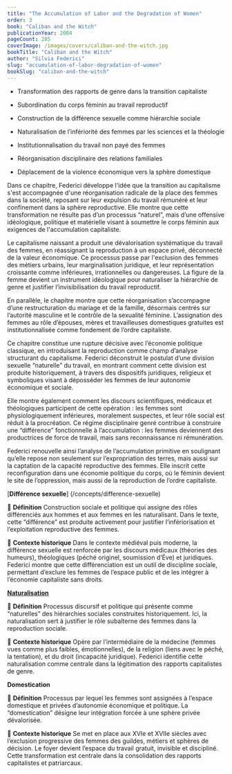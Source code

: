 ```yaml
---
title: "The Accumulation of Labor and the Degradation of Women"
order: 3
book: "Caliban and the Witch"
publicationYear: 2004
pageCount: 285
coverImage: /images/covers/caliban-and-the-witch.jpg
bookTitle: "Caliban and the Witch"
author: "Silvia Federici"
slug: "accumulation-of-labor-degradation-of-women"
bookSlug: "caliban-and-the-witch"
---
```


<!--themes:start-->
- Transformation des rapports de genre dans la transition capitaliste

- Subordination du corps féminin au travail reproductif

- Construction de la différence sexuelle comme hiérarchie sociale

- Naturalisation de l’infériorité des femmes par les sciences et la théologie

- Institutionnalisation du travail non payé des femmes

- Réorganisation disciplinaire des relations familiales

- Déplacement de la violence économique vers la sphère domestique
<!--themes:end-->

<!--summary:start-->
Dans ce chapitre, Federici développe l'idée que la transition au capitalisme s'est accompagnée d'une réorganisation radicale de la place des femmes dans la société, reposant sur leur expulsion du travail rémunéré et leur confinement dans la sphère reproductive. Elle montre que cette transformation ne résulte pas d’un processus “naturel”, mais d’une offensive idéologique, politique et matérielle visant à soumettre le corps féminin aux exigences de l'accumulation capitaliste.

Le capitalisme naissant a produit une dévalorisation systématique du travail des femmes, en réassignant la reproduction à un espace privé, déconnecté de la valeur économique. Ce processus passe par l'exclusion des femmes des métiers urbains, leur marginalisation juridique, et leur représentation croissante comme inférieures, irrationnelles ou dangereuses. La figure de la femme devient un instrument idéologique pour naturaliser la hiérarchie de genre et justifier l’invisibilisation du travail reproductif.

En parallèle, le chapitre montre que cette réorganisation s’accompagne d’une restructuration du mariage et de la famille, désormais centrés sur l’autorité masculine et le contrôle de la sexualité féminine. L’assignation des femmes au rôle d’épouses, mères et travailleuses domestiques gratuites est institutionnalisée comme fondement de l’ordre capitaliste.

Ce chapitre constitue une rupture décisive avec l’économie politique classique, en introduisant la reproduction comme champ d’analyse structurant du capitalisme. Federici déconstruit le postulat d’une division sexuelle “naturelle” du travail, en montrant comment cette division est produite historiquement, à travers des dispositifs juridiques, religieux et symboliques visant à déposséder les femmes de leur autonomie économique et sociale.

Elle montre également comment les discours scientifiques, médicaux et théologiques participent de cette opération : les femmes sont physiologiquement inférieures, moralement suspectes, et leur rôle social est réduit à la procréation. Ce régime disciplinaire genré contribue à construire une “différence” fonctionnelle à l’accumulation : les femmes deviennent des productrices de force de travail, mais sans reconnaissance ni rémunération.

Federici renouvelle ainsi l’analyse de l’accumulation primitive en soulignant qu’elle repose non seulement sur l’expropriation des terres, mais aussi sur la captation de la capacité reproductive des femmes. Elle inscrit cette reconfiguration dans une économie politique du corps, où le féminin devient le site de l’oppression, mais aussi de la reproduction de l’ordre capitaliste.
<!--summary:end-->

<!--concepts:start-->
[**Différence sexuelle**] (/concepts/difference-sexuelle)

🔹 **Définition**
Construction sociale et politique qui assigne des rôles différenciés aux hommes et aux femmes en les naturalisant. Dans le texte, cette “différence” est produite activement pour justifier l’infériorisation et l’exploitation reproductive des femmes.

🔹 **Contexte historique**
Dans le contexte médiéval puis moderne, la différence sexuelle est renforcée par les discours médicaux (théories des humeurs), théologiques (péché originel, soumission d’Ève) et juridiques. Federici montre que cette différenciation est un outil de discipline sociale, permettant d’exclure les femmes de l’espace public et de les intégrer à l’économie capitaliste sans droits.

[**Naturalisation**](concepts/naturalisation)

🔹 **Définition**
Processus discursif et politique qui présente comme “naturelles” des hiérarchies sociales construites historiquement. Ici, la naturalisation sert à justifier le rôle subalterne des femmes dans la reproduction sociale.

🔹 **Contexte historique**
Opère par l’intermédiaire de la médecine (femmes vues comme plus faibles, émotionnelles), de la religion (liens avec le péché, la tentation), et du droit (incapacité juridique). Federici identifie cette naturalisation comme centrale dans la légitimation des rapports capitalistes de genre.

**Domestication**

🔹 **Définition**
Processus par lequel les femmes sont assignées à l’espace domestique et privées d’autonomie économique et politique. La “domestication” désigne leur intégration forcée à une sphère privée dévalorisée.

🔹 **Contexte historique**
Se met en place aux XVIe et XVIIe siècles avec l’exclusion progressive des femmes des guildes, métiers et sphères de décision. Le foyer devient l’espace du travail gratuit, invisible et discipliné. Cette transformation est centrale dans la consolidation des rapports capitalistes et patriarcaux.

<!--concepts:end-->
